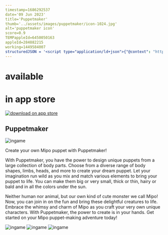 ```yaml
---
timestamp=1686292537
date='09 Jun 2023'
title='Puppetmaker'
thumb='../assets/images/puppetmaker/icon-1024.jpg'
alt='puppetmaker icon'
score=0.9
TEMPappleId=6450050163
appleId=284882215
working=1449584007
structuredJSON = '<script type="application/ld+json">{"@context": "https://schema.org","@type": "SoftwareApplication","name": "Mipo Puppetmaker","operatingSystem": "IOS","applicationCategory": "https://schema.org/SoftwareApplication","aggregateRating": {"@type": "AggregateRating","ratingValue": "","ratingCount": ""}"installUrl":"https://apps.apple.com/app/6450050163","offers": {"@type": "Offer","price": "0","priceCurrency": ""}}</script><!--Schema Generated by https://instantschema.com/ -->'
---
```




# available 
# in app store
<a class='downloadApp' href="https://apps.apple.com/us/app/puppetmaker/id6450050163" target="_blank" rel="get it over at the app store"> ![download on app store](../assets/images/download-on-the-app-store.svg) </a>

## Puppetmaker
![ingame](../assets/images/puppetmaker/ingame1.jpg#polaroid)


Create your own Mipo puppet with Puppetmaker!

With Puppetmaker, you have the power to design unique puppets from a large collection of body parts. Choose from a diverse range of body shapes, limbs, heads, and more to create your dream puppet. Let your imagination run wild as you mix and match various elements to bring your puppet to life. You can make them big or very small, thick or thin, hairy or bald and in all the colors under the sun.

Neither human nor animal, but our own kind of cute monster we call Mipo!
Now, you can join in on the fun and bring these delightful creatures to life. Embrace the whimsy and charm of Mipo as you craft your very own unique characters. With Puppetmaker, the power to create is in your hands. Get started on your Mipo puppet-making adventure today!

![ingame](../assets/images/puppetmaker/ingame2.jpg#polaroid)
![ingame](../assets/images/puppetmaker/ingame3.jpg#polaroid)
![ingame](../assets/images/puppetmaker/ingame4.jpg#polaroid)
